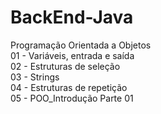 # BackEnd-Java<br>
Programação Orientada a Objetos<br>
01 - Variáveis, entrada e saída<br>
02 - Estruturas de seleção<br>
03 - Strings<br>
04 - Estruturas de repetição<br>
05 - POO_Introdução Parte 01<br>

